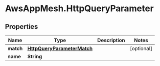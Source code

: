 # AwsAppMesh.HttpQueryParameter

## Properties

Name | Type | Description | Notes
------------ | ------------- | ------------- | -------------
**match** | [**HttpQueryParameterMatch**](HttpQueryParameterMatch.md) |  | [optional] 
**name** | **String** |  | 


